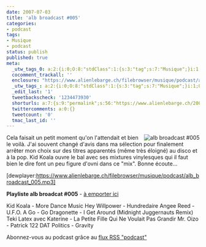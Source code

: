 ```yaml
---
date: 2007-07-03
title: 'alb broadcast #005'
categories:
- podcast
tags:
- Musique
- podcast
status: publish
published: true
meta:
  _utw_tags_0: a:2:{i:0;O:8:"stdClass":1:{s:3:"tag";s:7:"Musique";}i:1;O:8:"stdClass":1:{s:3:"tag";s:7:"Podcast";}}
  cocomment_trackall: ''
  enclosure: "https://www.alienlebarge.ch/filebrowser/musique/podcast/alb_broadcast_005.mp3\r\n30389616\r\naudio/mpeg"
  _utw_tags_: a:2:{i:0;O:8:"stdClass":1:{s:3:"tag";s:7:"Musique";}i:1;O:8:"stdClass":1:{s:3:"tag";s:7:"Podcast";}}
  _edit_last: '1'
  tweetbackscheck: '1234473930'
  shorturls: a:7:{s:9:"permalink";s:56:"https://www.alienlebarge.ch/2007/07/03/alb-broadcast-005/";s:7:"tinyurl";s:25:"https://tinyurl.com/cxnjht";s:4:"isgd";s:17:"https://is.gd/ikd6";s:5:"bitly";s:18:"https://bit.ly/dj7G";s:5:"snipr";s:22:"https://snipr.com/b9x5h";s:5:"snurl";s:22:"https://snurl.com/b9x5h";s:7:"snipurl";s:24:"https://snipurl.com/b9x5h";}
  twittercomments: a:0:{}
  tweetcount: '0'
  tmac_last_id: ''
---
```

<a title="alb broadcast #005" href="https://dlgjp9x71cipk.cloudfront.net/2007/07/alb-broadcast-logo.png"><img title="alb broadcast #005" src="https://dlgjp9x71cipk.cloudfront.net/2007/07/alb-broadcast-logo.thumbnail.png" alt="alb broadcast #005" align="right" /></a>Cela faisait un petit moment qu'on l'attendait et bien le voilà.
J'ai souvent changé d'avis dans ma sélection pour finalement arrêter mon choix sur des titres apparentés (même très éloigné) au disco et à la pop. Kid Koala ouvre le bal avec ses mixtures vinylesques qui il faut bien le dire font un peu figure d'ovni dans ce "mix".
Bonne écoute...

[dewplayer:https://www.alienlebarge.ch/filebrowser/musique/podcast/alb_broadcast_005.mp3]

<!--more-->

<strong>Playliste alb broadcat #005</strong> - <a title="Télécharger alb broadcast #005" href="https://www.alienlebarge.ch/filebrowser/musique/podcast/alb_broadcast_005.mp3">à emporter ici</a>

Kid Koala - More Dance Music
Hey Willpower - Hundredaire
Angee Reed - U.F.O. A Go - Go
Dragonette - I Get Around (Midnight Juggernauts Remix)
Teki Latex avec Katerine - La Petite Fille Qui Ne Voulait Pas Grandir
Mr. Oizo - Patrick 122
DAT Politics - Gravity

Abonnez-vous au podcast grâce au <a title="Flux RSS Podcast" href="feed://www.alienlebarge.ch/?feed=rss2&amp;category_name=podcast">flux RSS "podcast"</a>

